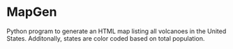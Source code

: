 # MapGen
 Python program to generate an HTML map listing all volcanoes in the United States. Additonally, states are color coded based on total population.
